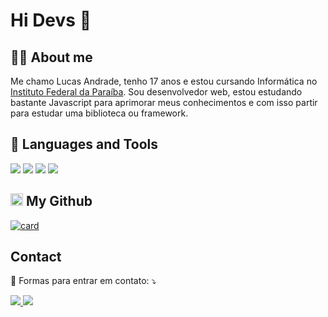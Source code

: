 # Hi Devs 👋

## 🙋‍♂️ About me
Me chamo Lucas Andrade, tenho 17 anos e estou cursando Informática no [Instituto Federal da Paraíba](https://ifpb.edu.br/). 
Sou desenvolvedor web, estou estudando bastante Javascript para aprimorar meus conhecimentos e com isso partir para estudar uma biblioteca ou framework.

## 🚀 Languages and Tools

<p>
  <img src="https://img.shields.io/badge/HTML5-E34F26?style=for-the-badge&logo=html5&logoColor=white" />
  <img src="https://img.shields.io/badge/CSS3-1572B6?style=for-the-badge&logo=css3&logoColor=white" />
  <img src="https://img.shields.io/badge/JavaScript-323330?style=for-the-badge&logo=javascript&logoColor=F7DF1E" />
  <img src="https://img.shields.io/badge/Node.js-43853D?style=for-the-badge&logo=node.js&logoColor=white" />
 </p>

## <img height="20" src="https://github.com/buildkite/emojis/raw/master/img-buildkite-64/github.png"> My Github 

[![card](https://github-readme-stats.vercel.app/api?username=LucasAndrade912&theme=dracula)](https://github.com/LucasAndrade912/)

## Contact

📲 Formas para entrar em contato: ⤵️

<a href="mailto:lucasantos.dev@gmail.com" alt="Gmail">
  <img src="https://img.shields.io/badge/-Gmail-FF0000?style=flat-square&labelColor=FF0000&logo=gmail&logoColor=white" />
</a>
<a href="http://linkedin.com/in/lucas-andrade912" alt="Linkedin">
  <img src="https://img.shields.io/badge/-Linkedin-0e76a8?style=flat-square&logo=Linkedin&logoColor=white" />
</a>
